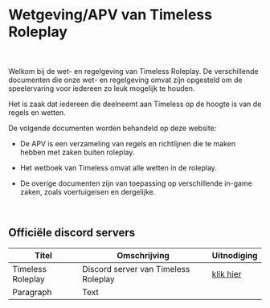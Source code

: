 # Wetgeving/APV van Timeless Roleplay
<br>
<br>
Welkom bij de wet- en regelgeving van Timeless Roleplay. De verschillende documenten die onze wet- en regelgeving omvat zijn opgesteld om de speelervaring voor iedereen zo leuk mogelijk te houden.

Het is zaak dat iedereen die deelneemt aan Timeless op de hoogte is van de regels en wetten.

De volgende documenten worden behandeld op deze website:

* De APV is een verzameling van regels en richtlijnen die te maken hebben met zaken buiten roleplay.

* Het wetboek van Timeless omvat alle wetten in de roleplay.

* De overige documenten zijn van toepassing op verschillende in-game zaken, zoals voertuigeisen en dergelijke.

<br>

## Officiële discord servers

| Titel | Omschrijving | Uitnodiging |
| ---| -------------| ---- |
| Timeless Roleplay | Discord server van Timeless Roleplay | [klik hier](https://discord.gg/UJhT4m27mF)
| Paragraph | Text |